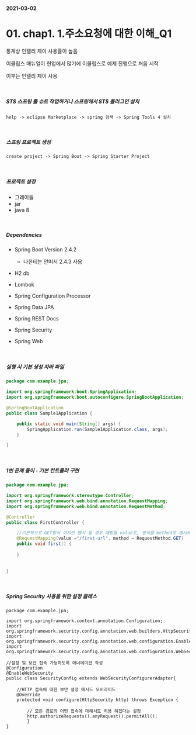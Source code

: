#### 2021-03-02 

# 01. chap1. 1.주소요청에 대한 이해_Q1

통계상 인텔리 제이 사용률이 높음

이클립스 매뉴얼이 현업에서 많기에 이클립스로 예제 진행으로 처음 시작

이후는 인텔리 제이 사용

<br/>

##### STS 스프링 툴 슈트 작업하거나 스프링에서 STS 플러그인 설치

```
help -> eclipse Marketplace -> spring 검색 -> Spring Tools 4 설치
```

<br/>

##### 스프링 프로젝트 생성

```
create project -> Spring Boot -> Spring Starter Project
```

<br/>

##### 프로젝트 설정

- 그레이들
- jar
- java 8

<br/>

##### Dependencies

- Spring Boot Version 2.4.2 
  - 나한테는 안떠서 2.4.3 사용

- H2 db
- Lombok
- Spring Configuration Processor
- Spring Data JPA
- Spring REST Docs
- Spring Security
- Spring Web

<br/>

##### 실행 시 기본 생성 자바 파일

```java
package com.example.jpa;

import org.springframework.boot.SpringApplication;
import org.springframework.boot.autoconfigure.SpringBootApplication;

@SpringBootApplication
public class Sample1Application {

	public static void main(String[] args) {
		SpringApplication.run(Sample1Application.class, args);
	}

}
```

<br/>

##### 1번 문제 풀이 - 기본 컨트롤러 구현

```java
package com.example.jpa;

import org.springframework.stereotype.Controller;
import org.springframework.web.bind.annotation.RequestMapping;
import org.springframework.web.bind.annotation.RequestMethod;

@Controller
public class FirstController {

	//기본적으로 GET방식 이지만 명시 할 경우 매핑을 value로, 방식을 method로 명시해 줌
	@RequestMapping(value ="/first-url", method = RequestMethod.GET)
	public void first() {
		
	}
	
	
}
```

<br/>

##### Spring Security 사용을 위한 설정 클래스

```
package com.example.jpa;

import org.springframework.context.annotation.Configuration;
import org.springframework.security.config.annotation.web.builders.HttpSecurity;
import org.springframework.security.config.annotation.web.configuration.EnableWebSecurity;
import org.springframework.security.config.annotation.web.configuration.WebSecurityConfigurerAdapter;

//설정 및 보안 접속 가능하도록 애너테이션 작성
@Configuration
@EnableWebSecurity
public class SecurityConfig extends WebSecurityConfigurerAdapter{

	//HTTP 접속에 대한 보안 설정 메서드 오버라이드
	@Override
	protected void configure(HttpSecurity http) throws Exception {

		// 모든 경로의 어떤 접속에 대해서도 허용 하겠다는 설정
		http.authorizeRequests().anyRequest().permitAll();
		}
}
```

